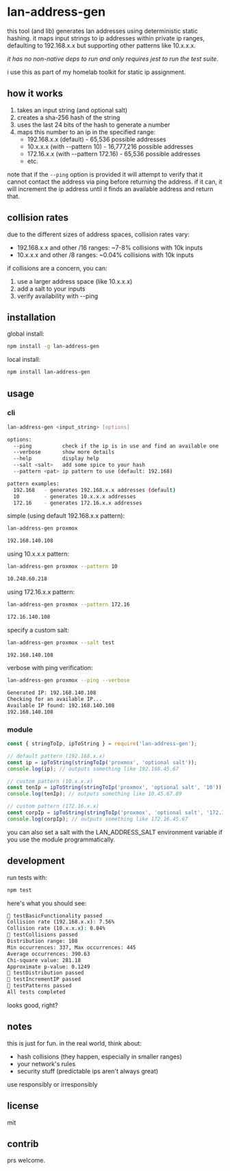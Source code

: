# lan-address-gen

this tool (and lib) generates lan addresses using deterministic static
hashing. it maps input strings to ip addresses within private ip ranges,
defaulting to 192.168.x.x but supporting other patterns like 10.x.x.x.

*it has no non-native deps to run and only requires jest to run the test suite.*

i use this as part of my homelab toolkit for static ip assignment.

## how it works

1. takes an input string (and optional salt)
1. creates a sha-256 hash of the string
1. uses the last 24 bits of the hash to generate a number
1. maps this number to an ip in the specified range:
   - 192.168.x.x (default) - 65,536 possible addresses
   - 10.x.x.x (with --pattern 10) - 16,777,216 possible addresses
   - 172.16.x.x (with --pattern 172.16) - 65,536 possible addresses
   - etc.

note that if the `--ping` option is provided it will attempt to verify
that it cannot contact the address via ping before returning the address.
if it can, it will increment the ip address until it finds an available
address and return that.

## collision rates

due to the different sizes of address spaces, collision rates vary:
- 192.168.x.x and other /16 ranges: ~7-8% collisions with 10k inputs
- 10.x.x.x and other /8 ranges: ~0.04% collisions with 10k inputs

if collisions are a concern, you can:
1. use a larger address space (like 10.x.x.x)
2. add a salt to your inputs
3. verify availability with --ping

## installation

global install:

```bash
npm install -g lan-address-gen
```

local install:

```bash
npm install lan-address-gen
```

## usage

### cli

```bash
lan-address-gen <input_string> [options]

options:
  --ping          check if the ip is in use and find an available one
  --verbose       show more details
  --help          display help
  --salt <salt>   add some spice to your hash
  --pattern <pat> ip pattern to use (default: 192.168)

pattern examples:
  192.168   - generates 192.168.x.x addresses (default)
  10        - generates 10.x.x.x addresses
  172.16    - generates 172.16.x.x addresses
```

simple (using default 192.168.x.x pattern):

```bash
lan-address-gen proxmox

192.168.140.108
```

using 10.x.x.x pattern:

```bash
lan-address-gen proxmox --pattern 10

10.248.60.218
```

using 172.16.x.x pattern:

```bash
lan-address-gen proxmox --pattern 172.16

172.16.140.108
```

specify a custom salt:

```bash
lan-address-gen proxmox --salt test

192.168.140.108
```

verbose with ping verification:

```bash
lan-address-gen proxmox --ping --verbose

Generated IP: 192.168.140.108
Checking for an available IP...
Available IP found: 192.168.140.108
192.168.140.108
```

### module

```javascript
const { stringToIp, ipToString } = require('lan-address-gen');

// default pattern (192.168.x.x)
const ip = ipToString(stringToIp('proxmox', 'optional salt'));
console.log(ip); // outputs something like 192.168.45.67

// custom pattern (10.x.x.x)
const tenIp = ipToString(stringToIp('proxmox', 'optional salt', '10'));
console.log(tenIp); // outputs something like 10.45.67.89

// custom pattern (172.16.x.x)
const corpIp = ipToString(stringToIp('proxmox', 'optional salt', '172.16'));
console.log(corpIp); // outputs something like 172.16.45.67
```

you can also set a salt with the LAN_ADDRESS_SALT environment variable
if you use the module programmatically.

## development

run tests with:

```bash
npm test
```

here's what you should see:

```bash
🚀 testBasicFunctionality passed
Collision rate (192.168.x.x): 7.56%
Collision rate (10.x.x.x): 0.04%
🚀 testCollisions passed
Distribution range: 108
Min occurrences: 337, Max occurrences: 445
Average occurrences: 390.63
Chi-square value: 281.18
Approximate p-value: 0.1249
🚀 testDistribution passed
🚀 testIncrementIP passed
🚀 testPatterns passed
All tests completed
```

looks good, right?

## notes

this is just for fun. in the real world, think about:

- hash collisions (they happen, especially in smaller ranges)
- your network's rules
- security stuff (predictable ips aren't always great)

use responsibly or irresponsibly

## license

mit

## contrib

prs welcome.



